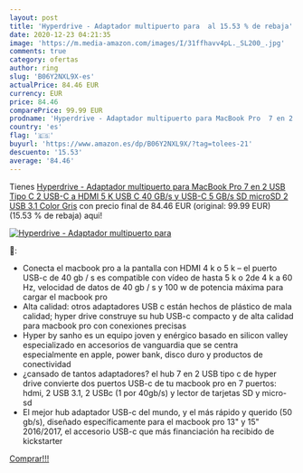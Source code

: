 ```yaml
---
layout: post
title: 'Hyperdrive - Adaptador multipuerto para  al 15.53 % de rebaja'
date: 2020-12-23 04:21:35
image: 'https://m.media-amazon.com/images/I/31ffhavv4pL._SL200_.jpg'
comments: true
category: ofertas
author: ring
slug: 'B06Y2NXL9X-es'
actualPrice: 84.46 EUR
currency: EUR
price: 84.46
comparePrice: 99.99 EUR
prodname: 'Hyperdrive - Adaptador multipuerto para MacBook Pro  7 en 2  USB Tipo C  2 USB-C a HDMI 5 K  USB C 40 GB/s y USB-C 5 GB/s  SD  microSD  2 USB 3.1   Color Gris'
country: 'es'
flag: '🇪🇸'
buyurl: 'https://www.amazon.es/dp/B06Y2NXL9X/?tag=tolees-21'
descuento: '15.53'
average: '84.46'
---
```


Tienes [Hyperdrive - Adaptador multipuerto para MacBook Pro  7 en 2  USB Tipo C  2 USB-C a HDMI 5 K  USB C 40 GB/s y USB-C 5 GB/s  SD  microSD  2 USB 3.1   Color Gris](https://www.amazon.es/dp/B06Y2NXL9X/?tag=tolees-21) con precio final de  84.46 EUR (original: 99.99 EUR) (15.53 %  de rebaja) aqui!

[![Hyperdrive - Adaptador multipuerto para ](https://m.media-amazon.com/images/I/31ffhavv4pL._SL200_.jpg)](https://www.amazon.es/dp/B06Y2NXL9X/?tag=tolees-21)

🔎:

- Conecta el macbook pro a la pantalla con HDMI 4 k o 5 k – el puerto USB-c de 40 gb / s es compatible con vídeo de hasta 5 k o 2de 4 k a 60 Hz, velocidad de datos de 40 gb / s y 100 w de potencia máxima para cargar el macbook pro
- Alta calidad: otros adaptadores USB c están hechos de plástico de mala calidad; hyper drive construye su hub USB-c compacto y de alta calidad para macbook pro con conexiones precisas
- Hyper by sanho es un equipo joven y enérgico basado en silicon valley especializado en accesorios de vanguardia que se centra especialmente en apple, power bank, disco duro y productos de conectividad
- ¿cansado de tantos adaptadores? el hub 7 en 2 USB tipo c de hyper drive convierte dos puertos USB-c de tu macbook pro en 7 puertos: hdmi, 2 USB 3.1, 2 USBc (1 por 40gb/s) y lector de tarjetas SD y micro-sd
- El mejor hub adaptador USB-c del mundo, y el más rápido y querido (50 gb/s), diseñado específicamente para el macbook pro 13" y 15" 2016/2017, el accesorio USB-c que más financiación ha recibido de kickstarter

[Comprar!!!](https://www.amazon.es/dp/B06Y2NXL9X/?tag=tolees-21)
